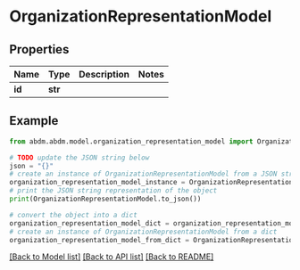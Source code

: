 # OrganizationRepresentationModel


## Properties

Name | Type | Description | Notes
------------ | ------------- | ------------- | -------------
**id** | **str** |  | 

## Example

```python
from abdm.abdm.model.organization_representation_model import OrganizationRepresentationModel

# TODO update the JSON string below
json = "{}"
# create an instance of OrganizationRepresentationModel from a JSON string
organization_representation_model_instance = OrganizationRepresentationModel.from_json(json)
# print the JSON string representation of the object
print(OrganizationRepresentationModel.to_json())

# convert the object into a dict
organization_representation_model_dict = organization_representation_model_instance.to_dict()
# create an instance of OrganizationRepresentationModel from a dict
organization_representation_model_from_dict = OrganizationRepresentationModel.from_dict(organization_representation_model_dict)
```
[[Back to Model list]](../README.md#documentation-for-models) [[Back to API list]](../README.md#documentation-for-api-endpoints) [[Back to README]](../README.md)


